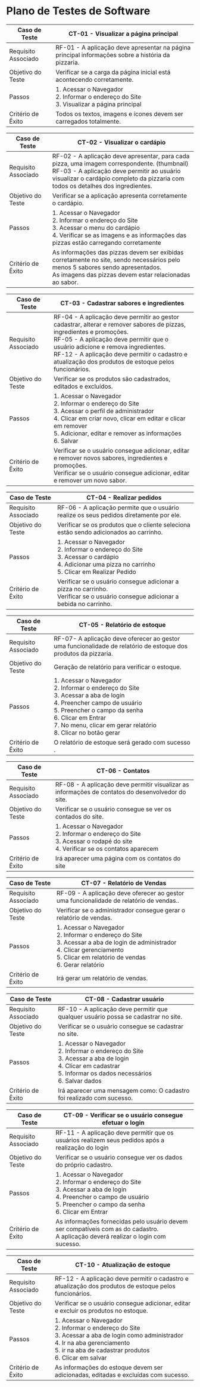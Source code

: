 # Plano de Testes de Software
<p align="justify">
 
| **Caso de Teste** 	| **CT-01 - Visualizar a página principal**                                                          	|
|--------------------|-----------------------------------------------------------------------------------------------------|
|	Requisito Associado| RF-01 - A aplicação deve apresentar na página principal informações sobre a história da pizzaria.   |
| Objetivo do Teste 	| Verificar se a carga da página inicial está acontecendo corretamente.                               |
| Passos 	           | 1. Acessar o Navegador <br> 2. Informar o endereço do Site <br> 3. Visualizar a página principal    |
| Critério de Êxito  | Todos os textos, imagens e ícones devem ser carregados totalmente.                                  |

 
| **Caso de Teste** 	| **CT-02 - Visualizar o cardápio**                                                                  	|
|--------------------|-----------------------------------------------------------------------------------------------------|
|	Requisito Associado| RF-02 -  A aplicação deve apresentar, para cada pizza, uma imagem correspondente. (thumbnail) <br> RF-03 - A aplicação deve permitir ao usuário visualizar o cardápio completo da pizzaria com todos os detalhes dos ingredientes.                                         |
| Objetivo do Teste 	| Verificar se a aplicação apresenta corretamente o cardápio.                                         |
| Passos 	           | 1. Acessar o Navegador <br> 2. Informar o endereço do Site <br> 3. Acessar o menu do cardápio <br> 4. Verificar se as imagens e as informações das pizzas estão carregando corretamente                                                                                   |
| Critério de Êxito  | As informações das pizzas devem ser exibidas corretamente no site, sendo necessários pelo menos 5 sabores sendo apresentados. <br> As imagens das pizzas devem estar relacionadas ao sabor.                                                                              |


| **Caso de Teste** 	| **CT-03 - Cadastrar sabores e ingredientes**                                                         |
|--------------------|-----------------------------------------------------------------------------------------------------|
|	Requisito Associado| RF-04 - A aplicação deve permitir ao gestor cadastrar, alterar e remover sabores de pizzas, ingredientes e promoções.<br> RF-05 - A aplicação deve permitir que o usuário adicione e remova ingredientes.<br> RF-12 - A aplicação deve permitir o cadastro e atualização dos produtos de estoque pelos funcionários. |
| Objetivo do Teste 	| Verificar se os produtos são cadastrados, editados e excluídos.               |
| Passos 	           | 1. Acessar o Navegador <br> 2. Informar o endereço do Site <br> 3. Acessar o perfil de administrador <br> 4. Clicar em criar novo, clicar em editar e clicar em remover <br> 5. Adicionar, editar e remover as informações <br> 6. Salvar|
| Critério de Êxito  | Verificar se o usuário consegue adicionar, editar e remover novos sabores, ingredientes e promoções.<br> Verificar se o usuário consegue adicionar, editar e remover um novo sabor.|
  
| **Caso de Teste** 	| **CT-04 - Realizar pedidos**                                                                       	|
|--------------------|-----------------------------------------------------------------------------------------------------|
|	Requisito Associado| RF-06 - A aplicação permite que o usuário realize os seus pedidos diretamente por ele.              |
| Objetivo do Teste 	| Verificar se os produtos que o cliente seleciona estão sendo adicionados ao carrinho.               |
| Passos 	           | 1. Acessar o Navegador <br> 2. Informar o endereço do Site <br> 3. Acessar o cardápio <br> 4. Adicionar uma pizza no carrinho <br> 5. Clicar em Realizar Pedido                                                                                                            |
| Critério de Êxito  | Verificar se o usuário consegue adicionar a pizza no carrinho.<br> Verificar se o usuário consegue adicionar a bebida no carrinho.|
 
| **Caso de Teste** 	| **CT-05 - Relatório de estoque**                                                                              	|
|--------------------|-----------------------------------------------------------------------------------------------------|
|	Requisito Associado| RF-07- A aplicação deve oferecer ao gestor uma funcionalidade de relatório de estoque dos produtos da pizzaria.|
| Objetivo do Teste 	| Geração de relatório para verificar o estoque.                                                      |
| Passos 	           | 1. Acessar o Navegador<br>2. Informar o endereço do Site<br>3. Acessar a aba de login<br>4. Preencher campo de usuário<br>5. Preencher o campo da senha<br>6. Clicar em Entrar<br>7. No menu, clicar em gerar relatório<br>8. Clicar no botão gerar                       |
| Critério de Êxito  | O relatório de estoque será gerado com sucesso                                     .                                  |

 | **Caso de Teste** 	| **CT-06 - Contatos**                                                                      	|
|--------------------|-----------------------------------------------------------------------------------------------------|
|	Requisito Associado| RF-08 - A aplicação deve permitir visualizar as informações de contatos do desenvolvedor do site.                  |
| Objetivo do Teste 	| Verificar se o usuário consegue se ver os contados do site.                                               |
| Passos 	           | 1. Acessar o Navegador<br>2. Informar o endereço do Site<br>3. Acessar o rodapé do site <br>4. Verificar se os contatos aparecem|
| Critério de Êxito  | Irá aparecer uma página com os contatos do site  
 
 | **Caso de Teste** 	| **CT-07 - Relatório de Vendas**                                                                    |
|--------------------|-----------------------------------------------------------------------------------------------------|
|	Requisito Associado| RF-09 - A aplicação deve oferecer ao gestor uma funcionalidade de relatório de vendas..             |
| Objetivo do Teste 	| Verificar se o administrador consegue gerar o relatório de vendas.                                  |
| Passos 	           | 1. Acessar o Navegador<br>2. Informar o endereço do Site<br>3. Acessar a aba de login de administrador<br>4. Clicar gerenciamento <br>5. Clicar em relatório de vendas<br>6. Gerar relatório|
| Critério de Êxito  | Irá gerar um relatório de vendas.   
 
| **Caso de Teste** 	| **CT-08 - Cadastrar usuário**                                                                      	|
|--------------------|-----------------------------------------------------------------------------------------------------|
|	Requisito Associado| RF-10 - A aplicação deve permitir que qualquer usuário possa se cadastrar no site.                  |
| Objetivo do Teste 	| Verificar se o usuário consegue se cadastrar no site.                                               |
| Passos 	           | 1. Acessar o Navegador<br>2. Informar o endereço do Site<br>3. Acessar a aba de login<br>4. Clicar em cadastrar<br>5. Informar os dados necessários<br>6. Salvar dados|
| Critério de Êxito  | Irá aparecer uma mensagem como: O cadastro foi realizado com sucesso.                                                               |
 
| **Caso de Teste** 	| **CT-09  - Verificar se o usuário consegue efetuar o login**                                                           	             |
|--------------------|--------------------------------------------------------------------------------------------------------------------------------------|
|	Requisito Associado| RF-11 - A aplicação deve permitir que os usuários realizem seus pedidos após a realização do login                |
| Objetivo do Teste 	| Verificar se o usuário consegue ver os dados do próprio cadastro.                                                                    |
| Passos 	           | 1. Acessar o Navegador<br>2. Informar o endereço do Site<br>3. Acessar a aba de login<br>4. Preencher o campo de usuário<br>5. Preencher o campo da senha<br>6. Clicar em Entrar |
| Critério de Êxito  | As informações fornecidas pelo usuário devem ser compatíveis com as do cadastro.<br> A aplicação deverá realizar o login com sucesso.|
 
| **Caso de Teste** 	| **CT-10  - Atualização de estoque**                                                           	             |
|--------------------|--------------------------------------------------------------------------------------------------------------------------------------|
|	Requisito Associado| RF-12 - A aplicação deve permitir o cadastro e atualização dos produtos de estoque pelos funcionários. |
| Objetivo do Teste 	| Verificar se o usuário consegue adicionar, editar e excluir os produtos no estoque.                                                                                         |
| Passos 	           | 1. Acessar o Navegador<br>2. Informar o endereço do Site<br>3. Acessar a aba de login como administrador <br>4. Ir na aba gerenciamento <br>5. ir na aba de cadastrar produtos <br>6. Clicar em salvar |
| Critério de Êxito  | As informações do estoque devem ser adicionadas, editadas e excluídas com sucesso.|
 



